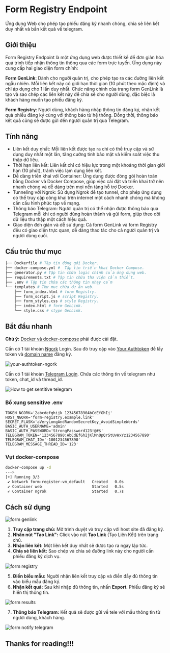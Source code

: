 # Form Registry Endpoint

Ứng dụng Web cho phép tạo phiếu đăng ký nhanh chóng, chia sẻ liên kết duy nhất và bắn kết quả về telegram.

## Giới thiệu

Form Registry Endpoint là một ứng dụng web được thiết kế để đơn giản hóa quá trình tiếp nhận thông tin thông qua các form trực tuyến. Ứng dụng này cung cấp hai giao diện form chính:


**Form GenLink**: Dành cho người quản trị, cho phép tạo ra các đường liên kết ngẫu nhiên. Mỗi liên kết này có giới hạn thời gian (10 phút theo mặc định) và chỉ áp dụng cho 1 lần duy nhất. Chức năng chính của trang form GenLink là tạo và sao chép các liên kết này để chia sẻ cho người dùng, đặc biệc là khách hàng muốn tạo phiếu đăng ký.

**Form Registry**: Người dùng, khách hàng nhập thông tin đăng ký, nhận kết quả phiếu đăng ký cùng với thông báo từ hệ thống. Đồng thời, thông báo kết quả cũng sẽ được gửi đến người quản trị qua Telegram.

## Tính năng

- Liên kết duy nhất: Mỗi liên kết được tạo ra chỉ có thể truy cập và sử dụng duy nhất một lần, tăng cường tính bảo mật và kiểm soát việc thu thập dữ liệu.
- Thời hạn liên kết: Liên kết chỉ có hiệu lực trong một khoảng thời gian giới hạn (10 phút), tránh việc lạm dụng liên kết.
- Dễ dàng triển khai với Container: Ứng dụng được đóng gói hoàn toàn bằng Docker và Docker Compose, giúp việc cài đặt và triển khai trở nên nhanh chóng và dễ dàng trên mọi nền tảng hỗ trợ Docker.
- Tunneling với Ngrok: Sử dụng Ngrok để tạo tunnel, cho phép ứng dụng có thể truy cập công khai trên internet một cách nhanh chóng mà không cần cấu hình phức tạp về mạng.
- Thông báo Telegram: Người quản trị có thể nhận được thông báo qua Telegram mỗi khi có người dùng hoàn thành và gửi form, giúp theo dõi dữ liệu thu thập một cách hiệu quả.
- Giao diện đơn giản và dễ sử dụng: Cả form GenLink và form Registry đều có giao diện trực quan, dễ dàng thao tác cho cả người quản trị và người dùng cuối.

## Cấu trúc thư mục

```bash
├── Dockerfile # Tập tin đóng gói Docker.
├── docker-compose.yml #  Tập tin triển khai Docker Compose.
├── generator.py # Tập tin chứa logic chính của ứng dụng web.
├── requirements.txt # Tập tin chứa thư viện cần thiết.
├── .env # Tập tin chứa các thông tin nhạy cảm
└── templates # Thư mục chứa dự án web.
    ├── form_index.html # form Registry.
    ├── form_script.js # script Registry.
    ├── form_styles.css # style Registry.
    ├── index.html # form GenLink.
    └── style.css # stype GenLink.
```

## Bắt đầu nhanh

**Chú ý:** [Docker và docker-compose](https://docs.docker.com/compose/install/) phải được cài đặt.

Cần có 1 tài khoản [Ngork](https://dashboard.ngrok.com/) Login. Sau đó truy cập vào [Your Authtoken](https://dashboard.ngrok.com/get-started/your-authtoken) để lấy token và [domain name](https://dashboard.ngrok.com/domains) đăng ký.

![your-authtoken-ngork](https://ik.imagekit.io/kitto2k/tech/tutorial-markdown/your-authtoken-ngork.png?updatedAt=1739715996688) 

Cần có 1 tài khoản [Telegram Login](https://desktop.telegram.org/?setln=en). Chứa các thông tin về telegram như token, chat_id và thread_id.

![How to get sentitive telegram](https://ik.imagekit.io/kitto2k/tech/tutorial-markdown/how-to-get-telegram-bot-chat-id.png?updatedAt=1739716463191) 

### Bổ xung sensitive .env

```env
TOKEN_NGORK='2abcdefghijk_1234567890AbCdEfGhIj'
HOST_NGORK='form-registry.example.link'
SECRET_FLASK='aVeryLongAndRandomSecretKey_AvoidSimpleWords'
BASIC_AUTH_USERNAME='admin'
BASIC_AUTH_PASSWORD='StrongPassword123!@#$'
TELEGRAM_TOKEN='1234567890:AbCdEfGhIjKlMnOpQrStUvWxYz1234567890'
TELEGRAM_CHAT_ID='-1001234567890'
TELEGRAM_MESSAGE_THREAD_ID='123'
```

### Vụt docker-compose

```bash
docker-compose up -d
--->
[+] Running 3/3
 ✔ Network form-register-vm_default   Created   0.0s
 ✔ Container web                      Started   0.5s
 ✔ Container ngrok                    Started   0.7s
```

## Cách sử dụng

![form genlink](https://ik.imagekit.io/kitto2k/tech/tutorial-markdown/form-genlink.png?updatedAt=1739717711548) 

1. **Truy cập trang chủ:** Mở trình duyệt và truy cập với host site đã đăng ký.
2. **Nhấn nút "Tạo Link":**  Click vào nút **Tạo Link** (Tạo Liên Kết) trên trang chủ.
3. **Nhận liên kết:** Một liên kết duy nhất sẽ được tạo ra ngay lập tức.
4. **Chia sẻ liên kết:**  Sao chép và chia sẻ đường link này cho người cần phiếu đăng ký dịch vụ.

![form registry](https://ik.imagekit.io/kitto2k/tech/tutorial-markdown/form-registry.png?updatedAt=1739718601819) 

5. **Điền biểu mẫu:** Người nhận liên kết truy cập và điền đầy đủ thông tin vào biểu mẫu đăng ký.
6. **Nhận kết quả:** Sau khi nhập đủ thông tin, nhấn **Export**. Phiếu đăng ký sẽ hiển thị thông tin.

![form results](https://ik.imagekit.io/kitto2k/tech/tutorial-markdown/form-results.png?updatedAt=1739719452424) 

7. **Thông báo Telegram:**  Kết quả sẽ được gửi về tele với mẫu thông tin từ người dùng, khách hàng.

![form notify telegram](https://ik.imagekit.io/kitto2k/tech/tutorial-markdown/form-notiofy-telegram.png?updatedAt=1739718839871) 

## Thanks for reading!!!

